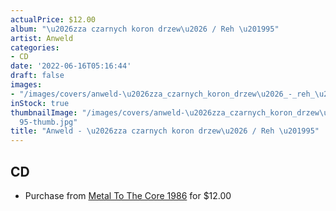 ```yaml
---
actualPrice: $12.00
album: "\u2026zza czarnych koron drzew\u2026 / Reh \u201995"
artist: Anweld
categories:
- CD
date: '2022-06-16T05:16:44'
draft: false
images:
- "/images/covers/anweld-\u2026zza_czarnych_koron_drzew\u2026_-_reh_\u201995.jpg"
inStock: true
thumbnailImage: "/images/covers/anweld-\u2026zza_czarnych_koron_drzew\u2026_-_reh_\u2019\
  95-thumb.jpg"
title: "Anweld - \u2026zza czarnych koron drzew\u2026 / Reh \u201995"
---
```


## CD
* Purchase from [Metal To The Core 1986](https://metaltothecore1986.com/shop/anweld-zza-czarnych-koron-drzew-reh-95-cd/) for $12.00
